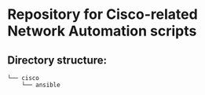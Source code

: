 # Repository for Cisco-related Network Automation scripts

## Directory structure:
```
└── cisco
    └── ansible
```
